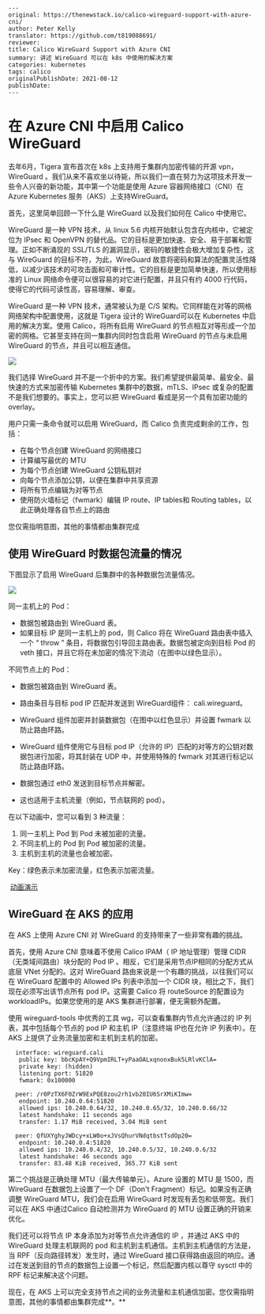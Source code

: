 ```
  
---
original: https://thenewstack.io/calico-wireguard-support-with-azure-cni/
author: Peter Kelly
translator: https://github.com/t819088691/
reviewer: 
title: Calico WireGuard Support with Azure CNI
summary: 讲述 WireGuard 可以在 k8s 中使用的解决方案
categories: kubernetes
tags: calico
originalPublishDate: 2021-08-12
publishDate: 
---

```





# 在 Azure CNI 中启用 Calico WireGuard



去年6月，Tigera 宣布首次在 k8s 上支持用于集群内加密传输的开源 vpn，WireGuard 。我们从来不喜欢坐以待毙，所以我们一直在努力为这项技术开发一些令人兴奋的新功能，其中第一个功能是使用 Azure 容器网络接口（CNI）在 Azure Kubernetes 服务（AKS）上支持WireGuard。



首先，这里简单回顾一下什么是 WireGuard 以及我们如何在 Calico 中使用它。

WireGuard 是一种 VPN 技术，从 linux 5.6 内核开始默认包含在内核中，它被定位为 IPsec 和 OpenVPN 的替代品。它的目标是更加快速、安全、易于部署和管理。正如不断涌现的 SSL/TLS 的漏洞显示，密码的敏捷性会极大增加复杂性，这与 WireGuard 的目标不符，为此，WireGuard 故意将密码和算法的配置灵活性降低，以减少该技术的可攻击面和可审计性。它的目标是更加简单快速，所以使用标准的 Linux 网络命令便可以很容易的对它进行配置，并且只有约 4000 行代码，使得它的代码可读性高，容易理解、审查。



WireGuard 是一种 VPN 技术，通常被认为是 C/S 架构。它同样能在对等的网格网络架构中配置使用，这就是 Tigera 设计的 WireGuard可以在 Kubernetes 中启用的解决方案。使用 Calico，将所有启用 WireGuard 的节点相互对等形成一个加密的网格。它甚至支持在同一集群内同时包含启用 WireGuard 的节点与未启用 WireGuard 的节点，并且可以相互通信。



![](https://cdn.thenewstack.io/media/2021/08/06581ad7-image1-10-e1628656758212.png)



我们选择 WireGuard 并不是一个折中的方案。我们希望提供最简单、最安全、最快速的方式来加密传输 Kubernetes 集群中的数据，mTLS、IPsec 或复杂的配置不是我们想要的。事实上，您可以把 WireGuard 看成是另一个具有加密功能的 overlay。



用户只需一条命令就可以启用 WireGuard，而 Calico 负责完成剩余的工作，包括：

- 在每个节点创建 WireGuard 的网络接口
- 计算编写最优的 MTU
- 为每个节点创建 WireGuard 公钥私钥对
- 向每个节点添加公钥，以便在集群中共享资源
- 将所有节点编辑为对等节点
- 使用防火墙标记（fwmark）编辑 IP  route、IP tables和 Routing tables，以此正确处理各自节点上的路由



您仅需指明意图，其他的事情都由集群完成



## 使用 WireGuard 时数据包流量的情况

下图显示了启用 WireGuard 后集群中的各种数据包流量情况。



![](https://cdn.thenewstack.io/media/2021/08/eb522dd1-image2-8.png)



同一主机上的 Pod：

- 数据包被路由到 WireGuard 表。
- 如果目标 IP 是同一主机上的 pod，则 Calico 将在 WireGuard 路由表中插入一个 “ throw ” 条目，将数据包引导回主路由表。数据包被定向到目标 Pod 的 veth 接口，并且它将在未加密的情况下流动（在图中以绿色显示）。



不同节点上的 Pod：

- 数据包被路由到 WireGuard 表。

- 路由条目与目标 pod IP 匹配并发送到 WireGuard组件： cali.wireguard。

- WireGuard 组件加密并封装数据包（在图中以红色显示）并设置 fwmark 以防止路由环路。

- WireGuard 组件使用它与目标 pod IP（允许的 IP）匹配的对等方的公钥对数据包进行加密，将其封装在 UDP 中，并使用特殊的 fwmark 对其进行标记以防止路由环路。

- 数据包通过 eth0 发送到目标节点并解密。

- 这也适用于主机流量（例如，节点联网的 pod）。



在以下动画中，您可以看到 3 种流量：

1. 同一主机上 Pod 到 Pod 未被加密的流量。
2. 不同主机上的 Pod 到 Pod 被加密的流量。
3. 主机到主机的流量也会被加密。



Key：绿色表示未加密流量，红色表示加密流量。

​      [动画演示](https://tigera.wistia.com/medias/ddl8bmhpgp?utm_source=thenewstack&utm_medium=website&utm_campaign=platform)



## WireGuard 在 AKS 的应用

在 AKS 上使用 Azure CNI 对  WireGuard 的支持带来了一些非常有趣的挑战。

首先，使用 Azure CNI 意味着不使用 Calico IPAM（ IP 地址管理）管理 CIDR（无类域间路由）块分配的 Pod IP 。相反，它们是采用节点IP相同的分配方式从底层 VNet 分配的。这对 WireGuard 路由来说是一个有趣的挑战，以往我们可以在 WireGuard 配置中的 Allowed IPs 列表中添加一个 CIDR 块，相比之下，我们现在必须写出该节点所有 pod IP。这需要 Calico 将 routeSource 的配置设为 workloadIPs。如果您使用的是 AKS 集群进行部署，便无需额外配置。

使用 wireguard-tools 中优秀的工具 wg，可以查看集群内节点允许通过的 IP 列表，其中包括每个节点的 pod IP 和主机 IP（注意终端 IP也在允许 IP 列表中）。在 AKS 上提供了业务流量加密和主机到主机的加密。



```shell
  interface: wireguard.cali
   public key: bbcKpAY+Q9VpmIRLT+yPaaOALxqnonxBuk5LRlvKClA=
   private key: (hidden)
   listening port: 51820
   fwmark: 0x100000

  peer: /r0PzTX6F0ZrW9ExPQE8zou2rh1vb20IU6SrXMiKImw=
   endpoint: 10.240.0.64:51820
   allowed ips: 10.240.0.64/32, 10.240.0.65/32, 10.240.0.66/32
   latest handshake: 11 seconds ago
   transfer: 1.17 MiB received, 3.04 MiB sent

  peer: QfUXYghyJWDcy+xLW0o+xJVsQhurVNdqtbstTsdOp20=
   endpoint: 10.240.0.4:51820
   allowed ips: 10.240.0.4/32, 10.240.0.5/32, 10.240.0.6/32
   latest handshake: 46 seconds ago
   transfer: 83.48 KiB received, 365.77 KiB sent
```



第二个挑战是正确处理 MTU（最大传输单元）。Azure 设置的 MTU 是 1500，而 WireGuard 在数据包上设置了一个 DF（Don't Fragment）标记。如果没有正确调整 WireGuard MTU，我们会在启用 WireGuard 时发现有丢包和低带宽。我们可以在 AKS 中通过Calico 自动检测并为 WireGuard 的 MTU 设置正确的开销来优化。



我们还可以将节点 IP 本身添加为对等节点允许通信的 IP ，并通过 AKS 中的 WireGuard 处理主机联网的 pod 和主机到主机通信。主机到主机通信的方法是，当 RPF（反向路径转发）发生时，通过 WireGuard 接口获得路由返回的响应。通过在发送到目的节点的数据包上设置一个标记，然后配置内核以尊守 sysctl 中的 RPF 标记来解决这个问题。

现在，在 AKS 上可以完全支持节点之间的业务流量和主机通信加密。您仅需指明意图，其他的事情都由集群完成**。**

